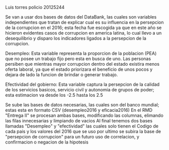 Luis torres policio 20125244

Se van a usar dos bases de datos del DataBank, las cuales son variables independientes que tratan de explicar cual es su influencia en la persepcion de la corrupcion en el 2016; esta fecha fue escogida ya que en este año se hicieron evidentes casos de corrupcion en america latina, lo cual llevo a un desequilibrio y disparo los indicadores ligados a la persepcion de la corrupcion.

Desempleo: Esta variable representa la proporcion de la poblacion (PEA) que no posee un trabajo fijo pero esta en busca de uno. Las personas persiben que mientras mayor corrupcion dentro del estado existira menos oferta laboral, ya que el estado priorizara el beneficio de unos pocos y dejara de lado la funcion de brindar o generar trabajo.

Efectividad del gobierno: Esta variable captura la persepcion de la calidad de los servicios basicos, servicio civil y autonomia de grupos de poder; esta estimacion va desde los -2.5 hasta los 2.5 

Se sube las bases de datos necesarias, las cuales son del banco mundial; estas esta en formato CSV (desempleo2016 y eficacia2016)
En el RMD "Entrega II" se procesan ambas bases, modificando las columnas, elimando las filas innecesarias y limpiando de vacios
Al final tenemos dos bases llamadas "Desempleo" y "efectividad" las cuales solo tienen el Codigo de cada pais y los valores del 2016 que se uso
por ultimo se subira la base de "persepcion de corrupcion" para un futuro uso de correlacion, y confirmacion o negacion de la hipotesis









